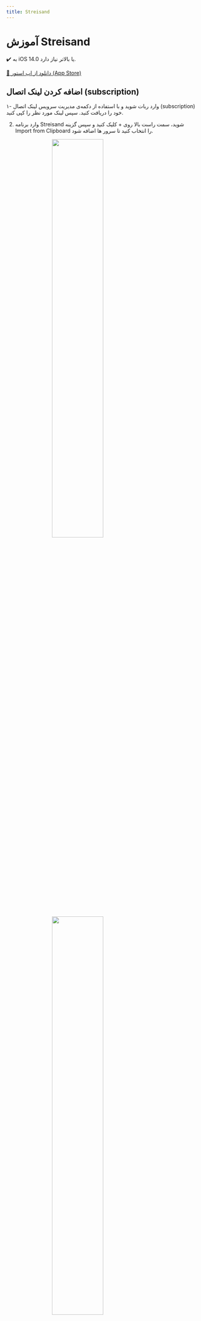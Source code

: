 ```yaml
---
title: Streisand
---
```


# آموزش Streisand

✔️ به iOS 14.0 یا بالاتر نیاز دارد.

[🛒 دانلود از اپ استور (App Store)](https://apps.apple.com/us/app/streisand/id6450534064)

## اضافه کردن لینک اتصال (subscription)
۱- وارد ربات شوید و با استفاده از دکمه‌ی مدیریت سرویس لینک اتصال (subscription) خود را دریافت کنید. سپس لینک مورد نظر را کپی کنید.

2. وارد برنامه Streisand شوید، سمت راست بالا روی + کلیک کنید و سپس گزینه Import from Clipboard را انتخاب کنید تا سرور ها اضافه شود.

<img src="https://github.com/VPNHELP/vpnhelp.github.io/assets/129318294/afec56c9-629f-47f8-8724-4389408e7d97"
     style="display:block;float:none;margin-left:auto;margin-right:auto;width:52%">
<br>


<img src="https://github.com/VPNHELP/vpnhelp.github.io/assets/129318294/d40d605e-1964-4ab7-8803-63e23156f9f8"
     style="display:block;float:none;margin-left:auto;margin-right:auto;width:52%">
<br>

3- در صورت موفقیت آمیز بودن، سرور‌های جدید به لیست سرور‌های شما اضافه می‌گردد.

<img src="https://github.com/VPNHELP/vpnhelp.github.io/assets/129318294/488f4b58-8fa9-4a34-99ea-5b96db6ecaf4"
     style="display:block;float:none;margin-left:auto;margin-right:auto;width:52%">
<br>

3- وارد تب Seetings شوید، سپس گزینه‌ی Subscription را انتخاب کنید.

<img src="https://github.com/VPNHELP/vpnhelp.github.io/assets/129318294/bfd15c5c-2645-4075-9e74-e088f20502ca"
     style="display:block;float:none;margin-left:auto;margin-right:auto;width:52%">
<br>

4- در صفحه‌ی جدیدی که برای شما باز شده گزینه‌ی Update On Open را فعال کنید.

<img src="https://github.com/VPNHELP/vpnhelp.github.io/assets/129318294/a6d40648-469e-4688-ab4f-12da62bd68a9"
     style="display:block;float:none;margin-left:auto;margin-right:auto;width:52%">
<br>



4. اکنون به تب Home برگشته و یک سرور را انتخاب و متصل شوید.
<img src="https://github.com/VPNHELP/vpnhelp.github.io/assets/129318294/509ace1c-424e-40b4-b4ce-1ac7d0d4fad0"
     style="display:block;float:none;margin-left:auto;margin-right:auto;width:52%">
<br>

5- ممکن است برای اتصال به VPN از شما سوال پرسید شود، گزینه‌ی Allow را انتخاب کنید.
<img src="https://github.com/VPNHELP/vpnhelp.github.io/assets/129318294/c2606876-c1b8-4eea-86c9-61c4e96f4df4"
     style="display:block;float:none;margin-left:auto;margin-right:auto;width:52%">
<br>

تبریک، شما به اینترنت آزاد متصل شدید! :)

⚠️ توجه کنید:

۱- هنگام اضافه کردن لینک آپدیت، فیلترشکن روشنی نداشته باشید.

۲- تنظیمات ساعت و تاریخ گوشی حتما روی اتوماتیک باشد.

۳- متن اضافه‌ای همراه با لینک اتصال خود کپی نکنید! فقط و فقط لینک اتصال را کپی داشته باشید.


## مرتب کردن سرور‌ها بر اساس پینگ

1. در برنامه Streisand روی قسمت Subscription چند ثانیه نگه دارید تا گزینه ها نمایش داده شود.

2. روی گزینه Latency کلیک کنید تا از سرور تست پینگ گرفته شود.

3. گزینه SORT BY : را روی PING قرار دهید تا سرور ها را برای شما از کمترین پینگ مرتب سازی کند.

⚠️ توجه کنید:

۱- هنگام مرتب کردن، فیلترشکن روشنی نداشته باشید.

## آپدیت کردن لینک اتصال (subscription)

1. در برنامه Streisand روی قسمت Subscription چند ثانیه نگه دارید تا گزینه ها نمایش داده شود.

<img src="https://github.com/VPNHELP/vpnhelp.github.io/assets/129318294/587b55c7-d203-4d35-b274-0bba1e07a4d9"
     style="display:block;float:none;margin-left:auto;margin-right:auto;width:52%">
<br>

2. روی گزینه Update کلیک کنید تا از سرورها آپدیت شود.

<img src="https://github.com/VPNHELP/vpnhelp.github.io/assets/129318294/5676032c-2b5e-4aa5-9d4b-d61475c75fae"
     style="display:block;float:none;margin-left:auto;margin-right:auto;width:52%">
<br>


⚠️ توجه کنید:

۱- هنگام مرتب کردن، فیلترشکن روشنی نداشته باشید.
